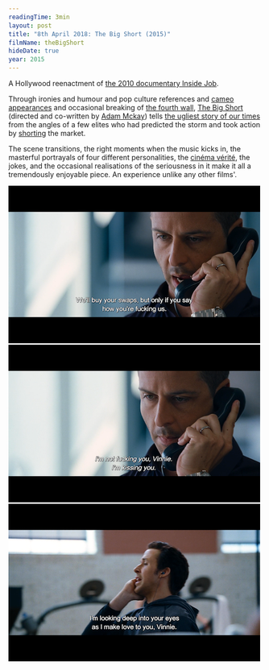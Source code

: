 ```yaml
---
readingTime: 3min
layout: post
title: "8th April 2018: The Big Short (2015)"
filmName: theBigShort
hideDate: true
year: 2015
---
```


A Hollywood reenactment of [the 2010 documentary Inside Job](https://www.rottentomatoes.com/m/inside_job_2010).

Through ironies and humour and pop culture references and [cameo appearances](https://en.wikipedia.org/wiki/Cameo_appearance) and occasional breaking of [the fourth wall](https://en.wikipedia.org/wiki/Fourth_wall), [The Big Short](https://www.rottentomatoes.com/m/the_big_short) (directed and co-written by [Adam Mckay](https://en.wikipedia.org/wiki/Adam_McKay)) tells [the ugliest story of our times](https://en.wikipedia.org/wiki/Financial_crisis_of_2007%E2%80%932008) from the angles of a few elites who had predicted the storm and took action by [shorting](https://en.wikipedia.org/wiki/Short_(finance)) the market.

The scene transitions, the right moments when the music kicks in, the masterful portrayals of four different personalities, the [cinéma vérité](https://en.wikipedia.org/wiki/Cin%C3%A9ma_v%C3%A9rit%C3%A9), the jokes, and the occasional realisations of the seriousness in it make it all a tremendously enjoyable piece. An experience unlike any other films'.  



<img src="/img/thebigshort1.png">

<img src="/img/thebigshort2.png">

<img src="/img/thebigshort3.png">
